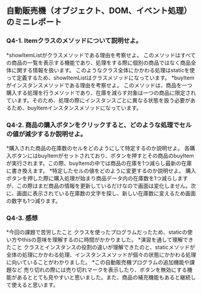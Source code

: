 ## 自動販売機（オブジェクト、DOM、イベント処理）のミニレポート
### Q4-1. Itemクラスのメソッドについて説明せよ。
*showItemListがクラスメソッドである理由を考察せよ。
このメソッドはすべての商品の一覧を表示する機能であり、処理をする際に個別の商品ではなく商品全体に関する情報を扱います。
このようなクラス全体にかかわる処理はstaticを使って定義するため、showItemListはクラスメソッドになっています。
*buyItemがインスタンスメソッドである理由を考察せよ。
このメソッドは、商品を一つ購入する処理を行うメソッドであり、在庫を減らす対象は一つの商品に限定されています。そのため、処理の際にインスタンスごとに異なる状態を扱う必要があるため、buyItemインスタンスメソッドになっています。
### Q4-2. 商品の購入ボタンをクリックすると、どのような処理でセルの値が減少するか説明せよ。
*購入された商品の在庫数のセルをどのようにして特定するのか説明せよ。
各購入ボタンにはbuyItemがセットされており、ボタンを押すとその商品のbuyItemが実行されます。この際、buyItemの中では商品の在庫を1つ減らし最新の在庫に書き換えます。
*特定したセルの値をどのように変更するのか説明せよ。
購入ボタンを押した際に購入処理が始まり商品データ内の在庫数を1つ減らしますが、この際はまだ商品の情報を更新しているだけなので画面は変化しません。次に、画面に表示されている在庫数の文字を探し、新しい在庫数に変えるため画面の数字も1つ減ります。
### Q4-3. 感想
*今回の課題で苦労したこと
クラスを使ったプログラムだったため、staticの使い方やthisの意味を理解するのに時間がかかりました。
*演習を通して理解できたこと
クラスとインスタンスの役割の違いが理解できたのと、staticメソッドが全体の処理にかかわる処理、インスタンスメソッドが個々の状態にかかわる処理に向いていることがわかりました。
*この自動販売機プログラムの追加機能や課題など
売り切れの際には売り切れマークを表示したり、ボタンを無効にする機能があるととても見やすいと思いました。また、商品の補充機能もあると継続して使えると思います。
